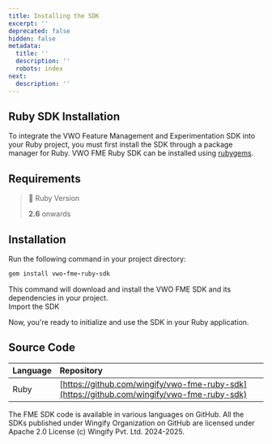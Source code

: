 ```yaml
---
title: Installing the SDK
excerpt: ''
deprecated: false
hidden: false
metadata:
  title: ''
  description: ''
  robots: index
next:
  description: ''
---
```

## Ruby SDK Installation

To integrate the VWO Feature Management and Experimentation SDK into your Ruby project, you must first install the SDK through a package manager for Ruby. VWO FME Ruby SDK can be installed using [rubygems](https://rubygems.org/).

## Requirements

> 📘 Ruby Version
>
> **2.6** onwards

## Installation

Run the following command in your project directory:

```ruby
gem install vwo-fme-ruby-sdk
```

This command will download and install the VWO FME SDK and its dependencies in your project.\
Import the SDK

Now, you're ready to initialize and use the SDK in your Ruby application.

## Source Code

| Language | Repository                                                                                 |
| :------- | :----------------------------------------------------------------------------------------- |
| Ruby     | [https://github.com/wingify/vwo-fme-ruby-sdk](https://github.com/wingify/vwo-fme-ruby-sdk) |

The FME SDK code is available in various languages on GitHub. All the SDKs published under Wingify Organization on GitHub are licensed under Apache 2.0 License (c) Wingify Pvt. Ltd. 2024-2025.
